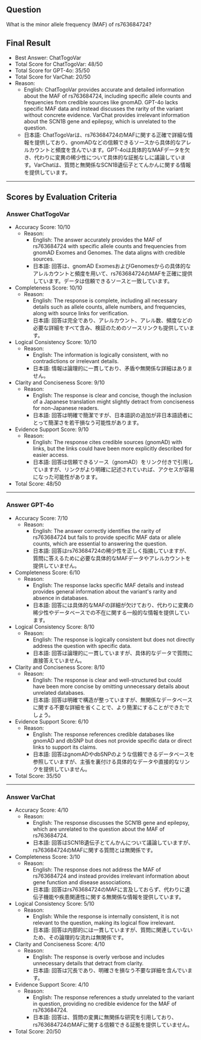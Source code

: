 ## Question

What is the minor allele frequency (MAF) of rs763684724?

## Final Result

- Best Answer: ChatTogoVar
- Total Score for ChatTogoVar: 48/50
- Total Score for GPT-4o: 35/50
- Total Score for VarChat: 20/50
- Reason:
  - English: ChatTogoVar provides accurate and detailed information about the MAF of rs763684724, including specific allele counts and frequencies from credible sources like gnomAD. GPT-4o lacks specific MAF data and instead discusses the rarity of the variant without concrete evidence. VarChat provides irrelevant information about the SCN1B gene and epilepsy, which is unrelated to the question.
  - 日本語: ChatTogoVarは、rs763684724のMAFに関する正確で詳細な情報を提供しており、gnomADなどの信頼できるソースから具体的なアレルカウントと頻度を含んでいます。GPT-4oは具体的なMAFデータを欠き、代わりに変異の稀少性について具体的な証拠なしに議論しています。VarChatは、質問と無関係なSCN1B遺伝子とてんかんに関する情報を提供しています。

---

## Scores by Evaluation Criteria

### Answer ChatTogoVar
- Accuracy Score: 10/10
  - Reason: 
    - English: The answer accurately provides the MAF of rs763684724 with specific allele counts and frequencies from gnomAD Exomes and Genomes. The data aligns with credible sources.
    - 日本語: 回答は、gnomAD ExomesおよびGenomesからの具体的なアレルカウントと頻度を用いて、rs763684724のMAFを正確に提供しています。データは信頼できるソースと一致しています。
- Completeness Score: 10/10
  - Reason: 
    - English: The response is complete, including all necessary details such as allele counts, allele numbers, and frequencies, along with source links for verification.
    - 日本語: 回答は完全であり、アレルカウント、アレル数、頻度などの必要な詳細をすべて含み、検証のためのソースリンクも提供しています。
- Logical Consistency Score: 10/10
  - Reason: 
    - English: The information is logically consistent, with no contradictions or irrelevant details.
    - 日本語: 情報は論理的に一貫しており、矛盾や無関係な詳細はありません。
- Clarity and Conciseness Score: 9/10
  - Reason: 
    - English: The response is clear and concise, though the inclusion of a Japanese translation might slightly detract from conciseness for non-Japanese readers.
    - 日本語: 回答は明確で簡潔ですが、日本語訳の追加が非日本語読者にとって簡潔さを若干損なう可能性があります。
- Evidence Support Score: 9/10
  - Reason: 
    - English: The response cites credible sources (gnomAD) with links, but the links could have been more explicitly described for easier access.
    - 日本語: 回答は信頼できるソース（gnomAD）をリンク付きで引用していますが、リンクがより明確に記述されていれば、アクセスが容易になった可能性があります。
- Total Score: 48/50

---

### Answer GPT-4o
- Accuracy Score: 7/10
  - Reason: 
    - English: The answer correctly identifies the rarity of rs763684724 but fails to provide specific MAF data or allele counts, which are essential to answering the question.
    - 日本語: 回答はrs763684724の稀少性を正しく指摘していますが、質問に答えるために必要な具体的なMAFデータやアレルカウントを提供していません。
- Completeness Score: 6/10
  - Reason: 
    - English: The response lacks specific MAF details and instead provides general information about the variant's rarity and absence in databases.
    - 日本語: 回答には具体的なMAFの詳細が欠けており、代わりに変異の稀少性やデータベースでの不在に関する一般的な情報を提供しています。
- Logical Consistency Score: 8/10
  - Reason: 
    - English: The response is logically consistent but does not directly address the question with specific data.
    - 日本語: 回答は論理的に一貫していますが、具体的なデータで質問に直接答えていません。
- Clarity and Conciseness Score: 8/10
  - Reason: 
    - English: The response is clear and well-structured but could have been more concise by omitting unnecessary details about unrelated databases.
    - 日本語: 回答は明確で構造が整っていますが、無関係なデータベースに関する不要な詳細を省くことで、より簡潔にすることができたでしょう。
- Evidence Support Score: 6/10
  - Reason: 
    - English: The response references credible databases like gnomAD and dbSNP but does not provide specific data or direct links to support its claims.
    - 日本語: 回答はgnomADやdbSNPのような信頼できるデータベースを参照していますが、主張を裏付ける具体的なデータや直接的なリンクを提供していません。
- Total Score: 35/50

---

### Answer VarChat
- Accuracy Score: 4/10
  - Reason: 
    - English: The response discusses the SCN1B gene and epilepsy, which are unrelated to the question about the MAF of rs763684724.
    - 日本語: 回答はSCN1B遺伝子とてんかんについて議論していますが、rs763684724のMAFに関する質問とは無関係です。
- Completeness Score: 3/10
  - Reason: 
    - English: The response does not address the MAF of rs763684724 and instead provides irrelevant information about gene function and disease associations.
    - 日本語: 回答はrs763684724のMAFに言及しておらず、代わりに遺伝子機能や疾患関連性に関する無関係な情報を提供しています。
- Logical Consistency Score: 5/10
  - Reason: 
    - English: While the response is internally consistent, it is not relevant to the question, making its logical flow irrelevant.
    - 日本語: 回答は内部的には一貫していますが、質問に関連していないため、その論理的な流れは無関係です。
- Clarity and Conciseness Score: 4/10
  - Reason: 
    - English: The response is overly verbose and includes unnecessary details that detract from clarity.
    - 日本語: 回答は冗長であり、明確さを損なう不要な詳細を含んでいます。
- Evidence Support Score: 4/10
  - Reason: 
    - English: The response references a study unrelated to the variant in question, providing no credible evidence for the MAF of rs763684724.
    - 日本語: 回答は、質問の変異に無関係な研究を引用しており、rs763684724のMAFに関する信頼できる証拠を提供していません。
- Total Score: 20/50